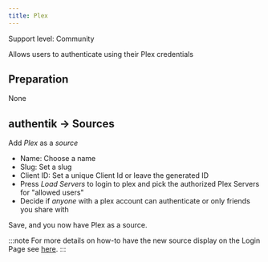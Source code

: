 ```yaml
---
title: Plex
---
```


<span class="badge badge--secondary">Support level: Community</span>

Allows users to authenticate using their Plex credentials

## Preparation

None

## authentik -> Sources

Add _Plex_ as a _source_

-   Name: Choose a name
-   Slug: Set a slug
-   Client ID: Set a unique Client Id or leave the generated ID
-   Press _Load Servers_ to login to plex and pick the authorized Plex Servers for "allowed users"
-   Decide if _anyone_ with a plex account can authenticate or only friends you share with

Save, and you now have Plex as a source.

:::note
For more details on how-to have the new source display on the Login Page see [here](../../../docs/sources/#add-sources-to-default-login-page).
:::

